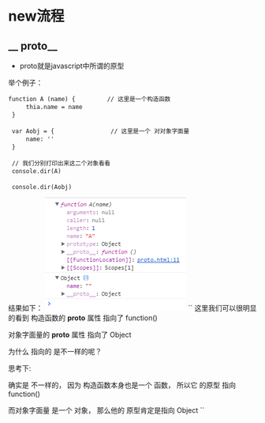 # new流程

##  __ proto__
- proto就是javascript中所谓的原型

举个例子：

   ```` 
   function A (name) {         // 这里是一个构造函数
        thia.name = name
    }
    
    var Aobj = {                // 这里是一个 对对象字面量
        name: ''
    }
    
    // 我们分别打印出来这二个对象看看
    console.dir(A)
    
    console.dir(Aobj)
````
结果如下：
![new_01](../img/js_new_01.png)
``
这里我们可以很明显的看到 
构造函数的  __proto__ 属性 指向了 function()

对象字面量的  __proto__ 属性 指向了 Object

为什么 指向的 是不一样的呢？

思考下:

确实是 不一样的， 因为 构造函数本身也是一个 函数， 所以它 的原型 指向  function() 

而对象字面量 是一个 对象， 那么他的 原型肯定是指向  Object
``